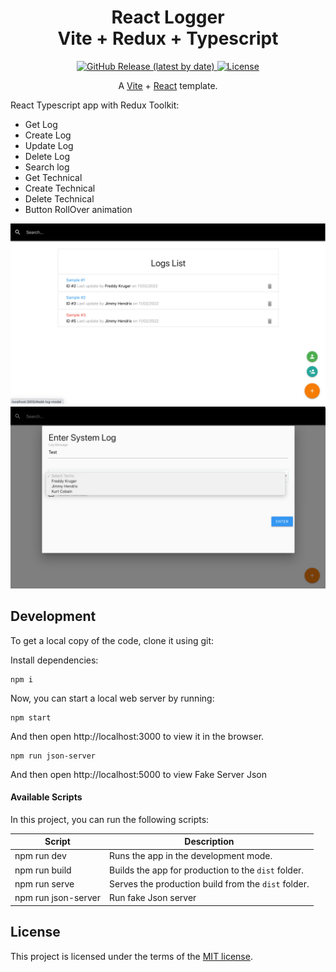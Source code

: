 <h1 align="center">
  React Logger</br> 
Vite + Redux + Typescript
</h1>

<p align="center">
  <a href="https://github.com/SafdarJamal/vite-template-react/releases">
    <img src="https://img.shields.io/github/v/release/SafdarJamal/vite-template-react" alt="GitHub Release (latest by date)" />
  </a>
  <a href="https://github.com/SafdarJamal/vite-template-react/blob/main/LICENSE">
    <img src="https://img.shields.io/github/license/SafdarJamal/vite-template-react" alt="License" />
  </a>
</p>

<p align="center">
    A <a href="https://vitejs.dev">Vite</a> + <a href="https://reactjs.org">React</a> template.
</p>


React Typescript app with Redux Toolkit:

- Get Log
- Create Log
- Update Log
- Delete Log
- Search log
- Get Technical
- Create Technical 
- Delete Technical
- Button RollOver animation

<p align="center">
  <img src="logs-home.jpg" width="960" alt="Main App" />
  <img src="enter-log.jpg" width="960" alt="Main App" />
</p>

## Development

To get a local copy of the code, clone it using git:

Install dependencies:

```
npm i
```

Now, you can start a local web server by running:

```
npm start
```

And then open http://localhost:3000 to view it in the browser.


```
npm run json-server
```

And then open http://localhost:5000 to view Fake Server Json 


#### Available Scripts

In this project, you can run the following scripts:

| Script        | Description                                         |
| ------------- |-----------------------------------------------------|
| npm run dev   | Runs the app in the development mode.               |
| npm run build | Builds the app for production to the `dist` folder. |
| npm run serve | Serves the production build from the `dist` folder. |
| npm run json-server | Run fake Json server                                |



## License

This project is licensed under the terms of the [MIT license](https://github.com/SafdarJamal/vite-template-react/blob/main/LICENSE).
